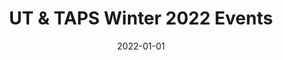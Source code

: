 ---
title: UT & TAPS Winter 2022 Events
layout: events
date: 2022-01-01
slug: winter
events:
    - title: Winter Auditions
      description: >-
        Come audition for *The Heirs*, *The Light*, *The Trail to Oregon!*, and Winter Workshops: *Chaos Theory* & *Fields of Asphodel*! Those interested in
        auditioning should visit [this page](/get-involved/actors) for more details.
      time: 'Jan. 4-6, 7-10pm'
      location: 'Virtual'
      links:
        Audition Form: https://bit.ly/UTWinter22Auditions
        Audition Slides: https://bit.ly/UTWinter22AuditionSides
      image: >-
        /assets/images/2022/winter/events/auditions.jpg
    - title: 'Theater[24] Showcase'
      description: >-
        Theater [24] is a wild ride of a theater festival where students write,
        produce, direct, rehearse and perform short plays centered around a secret
        theme all in the span of 24 hours! Come see the culmination of their work,
        or signup
        [here](https://forms.gle/yBck5aB8q7mSwVMn7)
        to participate!
      time: 'Jan. 15, 7:30pm'
      location: '[Zoom](https://bit.ly/T24Winter22)'
      links:
        Tickets:  https://bit.ly/T24Tickets
        Program: https://bit.ly/T24Winter22Program
      image: >-
        /assets/images/2022/winter/events/t24.jpg
    - title: Project Day
      description: >-
        Hosted by TAPS, Project Day is a quarterly event for the casts and crews
        of all the shows to meet each other, other performance RSOs, and TAPS staff.
        This quarter, learn about wellness and self-care in the arts in a workshop led by Colleen Hughes. Feel free
        to come even if you are not on a show - it's a great way to meet theater
        people and learn about the performance opportunities at UChicago!
      time: 'Jan. 21, 6-8pm'
      location: 'Virtual'
      image: >-
        /assets/images/2022/winter/events/project-day.jpg
    - title: "cmcbonding: games 'n' fun"
      description: >-
        UT's quarterly Company Meets Company Bash returns again on the UT Discord! After Project Day, come bond with your company beyond being Zoom boxes, and hang out with other UT friends, new and old! We'll be playing Jackbox and other games, plus some surprise activities along the way... Anyone in a UT production in this winter, who's been on a past show, or is looking to get involved is welcome!
      time: 'Jan. 21, 9:30pm - ???'
      location: 'UT Discord'
      image: >-
        /assets/images/2022/winter/events/cmcb.jpg
    - title: "Off-Off Campus: UTI (University Theater Improv)"
      description: >-
        Off-Off Campus is the nation's oldest collegiate improv and sketch comedy group.<br>

        Join us for the Winter Quarter Intergenerational Revue! Every Friday from 4th-8th week, Generations 33, 34, and 35 will present a never-before-seen comedy show, never to be seen again... unless you're in a Groundhog Day situation, in which case, we can't help you. All love, though!<br>

        This season will feature pre-glows from UChicago stand-up comedians, dance crew, and our very own Generation 36.
      time: 'Fridays 7:30pm, Feb. 11 - Mar. 4'
      location: '[The Revival](https://goo.gl/maps/xTEDKciYkjp6GArx8)'
      links:
        Tickets ($5 per show, $15 Winter Quarter Pass): https://tickets.uchicago.edu/Online/default.asp?doWork::WScontent::loadArticle=Load&BOparam::WScontent::loadArticle::article_id=97B9C134-22D7-4994-947E-6D678AF7AFE8
      image: /assets/images/2022/winter/events/off-off.jpg
    - title: Staged Readings
      description: >-
        Come watch staged readings of scenes from six plays written, directed, and performed by students! This is a free event!
      time: 'Feb. 12, 2pm'
      location: '[Logan 501](https://goo.gl/maps/Rd7gzsGaCBNaBYrM7)'
      image: ''
    - title: Weekend of Workshops
      description: >-
        Come see workshopped scenes from *Chaos Theory* and *Fields of Asphodel*.
      time: 'Feb. 11-12, 7:30pm'
      location: '[Logan Theater East](https://goo.gl/maps/Rd7gzsGaCBNaBYrM7)'
      links:
        Tickets ($6 advance, $8 door; link coming soon): #
      image: /assets/images/2022/winter/events/workshops.jpg
    - title: Amazons and Their Men
      description: >-
        The Frau used to direct beautiful films for a fascist government. Now she’s trying to make a film that’s simply beautiful. But when telegrams start to arrive from the Minister of Propaganda, The Frau can no longer ignore the real war outside her sound stage. A darkly comical look at the role of artists during wartime, inspired by the life and work of Leni Riefenstahl. A free preview will take place Thursday, Feb. 17.
      time: 'Feb. 17-19, 7:30pm + Feb. 19, 2pm'
      location: '[Logan Theater West](https://goo.gl/maps/Rd7gzsGaCBNaBYrM7)'
      links:
        Tickets ($6 advance, $8 door; link coming soon): #
      image:
        /assets/images/2022/winter/events/amazons-preview.jpg
    - title: The Heirs
      description: >-
        At the annual Von Meyer Christmas Eve party, the youngest generation of the Von Meyer family find their retreat in the back office. But in the wake of the Von Meyer matriarch, Annabelle "Granny Annie" Smith-Von Meyer, the family fortune is on the line. Now, the young Von Meyers must face both the family legacy and their future. A free preview will take place Thursday, Feb. 17.
      time: 'Feb. 17-19, 7:30pm + Feb. 19, 2pm'
      location: '[Logan Theater East](https://goo.gl/maps/Rd7gzsGaCBNaBYrM7)'
      links:
        Tickets ($6 advance, $8 door): https://tickets.uchicago.edu/Online/default.asp?doWork::WScontent::loadArticle=Load&BOparam::WScontent::loadArticle::article_id=6E2833EA-78D2-4321-A531-66A6565DA6DF
      image:
        /assets/images/2022/winter/events/heirs-preview.jpg
    - title: The Light
      description: >-
        Not every marriage proposal goes as planned. Loy A. Webb’s *The Light* introduces us to Rashad and Genesis on what should be one of the happiest days of their lives, but their joy quickly unravels when ground-shifting accusations from the past resurface in this gripping two-character drama. Can their relationship survive the growing divide between them over who – and what – to believe? *The Light* is a reckoning that unfolds in real-time and peels away the layers of truth, doubt, pain, and, ultimately, the power of love. A free preview will take place Thursday, March 3.
      time: 'Mar. 3-5, 7:30pm + Mar. 5, 2pm'
      location: '[Logan Theater West](https://goo.gl/maps/Rd7gzsGaCBNaBYrM7)'
      links:
        Tickets ($6 advance, $8 door; link coming soon): #
      image:
        /assets/images/2022/winter/events/light-preview.jpg
---